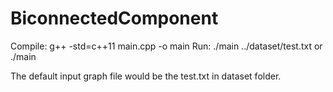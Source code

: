 # BiconnectedComponent

Compile: g++ -std=c++11 main.cpp -o main
Run: ./main ../dataset/test.txt
	or ./main

The default input graph file would be the test.txt in dataset folder. 
